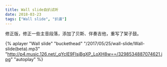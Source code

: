 ```yaml
---
title: Wall slide自扒试听
date: 2018-03-23
tags: ["Wall slide", "扒谱"]
---
```


修正版，修正一些主音段落，添加了贝斯、伴奏吉他，重写了架子鼓。

<!--more-->

{% aplayer "Wall slide" "buckethead" "/2017/05/25/wall-slide/Wall-slide(beta).mp3" "http://p4.music.126.net/_qYcIE9FIsjBgXP_LoXH8w==/3298534887074621.jpg" "autoplay" %}
